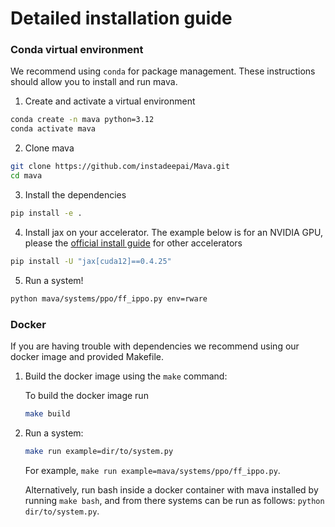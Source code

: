 # Detailed installation guide

### Conda virtual environment
We recommend using `conda` for package management. These instructions should allow you to install and run mava.

1. Create and activate a virtual environment
```bash
conda create -n mava python=3.12
conda activate mava
```

2. Clone mava
```bash
git clone https://github.com/instadeepai/Mava.git
cd mava
```

3. Install the dependencies
```bash
pip install -e .
```

4. Install jax on your accelerator. The example below is for an NVIDIA GPU, please the [official install guide](https://github.com/google/jax#installation) for other accelerators
```bash
pip install -U "jax[cuda12]==0.4.25"
```

5. Run a system!
```bash
python mava/systems/ppo/ff_ippo.py env=rware
```

### Docker

If you are having trouble with dependencies we recommend using our docker image and provided Makefile.

1. Build the docker image using the `make` command:

    To build the docker image run

    ```bash
    make build
    ```

2. Run a system:

    ```bash
    make run example=dir/to/system.py
    ```

    For example, `make run example=mava/systems/ppo/ff_ippo.py`.

    Alternatively, run bash inside a docker container with mava installed by running `make bash`, and from there systems can be run as follows: `python dir/to/system.py`.
